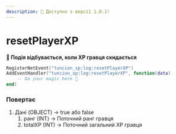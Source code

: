 ```yaml
---
description: 🔧 Доступно з версії 1.0.1!
---
```


# resetPlayerXP

**📢 Подія відбувається, коли XP гравця скидається**

```lua
RegisterNetEvent("tuncion_xp:log:resetPlayerXP")
AddEventHandler("tuncion_xp:log:resetPlayerXP", function(data)
    -- Do your magic here 💫
end)
```

### Повертає

1. Дані <span className="color-blue">(OBJECT)</span> <span className="color-orange">-> true або false</span>
   1. ранг <span className="color-blue">(INT)</span> <span className="color-orange">-> Поточний ранг гравця</span>
   2. totalXP <span className="color-blue">(INT)</span> <span className="color-orange">-> Поточний загальний XP гравця</span>